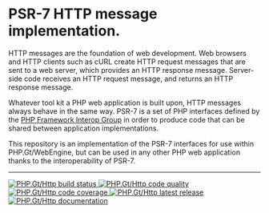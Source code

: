 PSR-7 HTTP message implementation.
==================================

HTTP messages are the foundation of web development. Web browsers and HTTP clients such as cURL create HTTP request messages that are sent to a web server, which provides an HTTP response message. Server-side code receives an HTTP request message, and returns an HTTP response message.

Whatever tool kit a PHP web application is built upon, HTTP messages always behave in the same way. PSR-7 is a set of PHP interfaces defined by the [PHP Framework Interop Group][fig] in order to produce code that can be shared between application implementations.

This repository is an implementation of the PSR-7 interfaces for use within PHP.Gt/WebEngine, but can be used in any other PHP web application thanks to the interoperability of PSR-7.

***

<a href="https://github.com/PhpGt/Http/actions" target="_blank">
	<img src="https://badge.status.php.gt/http-build.svg" alt="PHP.Gt/Http build status" />
</a>
<a href="https://scrutinizer-ci.com/g/PhpGt/Http" target="_blank">
	<img src="https://badge.status.php.gt/http-quality.svg" alt="PHP.Gt/Http code quality" />
</a>
<a href="https://scrutinizer-ci.com/g/PhpGt/Http" target="_blank">
	<img src="https://badge.status.php.gt/http-coverage.svg" alt="PHP.Gt/Http code coverage" />
</a>
<a href="https://packagist.PhpGt/packages/PhpGt/Http" target="_blank">
	<img src="https://badge.status.php.gt/http-version.svg" alt="PHP.Gt/Http latest release" />
</a>
<a href="http://www.php.gt/Http" target="_blank">
	<img src="https://badge.status.php.gt/http-docs.svg" alt="PHP.Gt/Http documentation" />
</a>

[fig]: https://www.php-fig.org/psr/psr-7/
